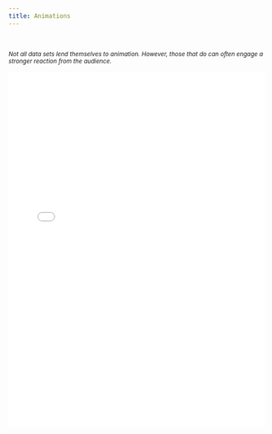 ```yaml
---
title: Animations
---
```


<br/>

<sup>*Not all data sets lend themselves to animation. However, those that do can often engage a stronger reaction from the audience.*<sup>
 



<iframe src="./assets/images/CO2.gif" height="700px" width="100%" style="border:none;"></iframe>
